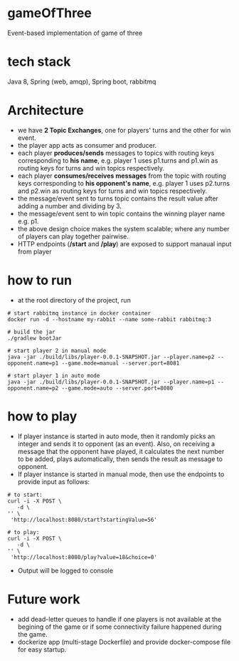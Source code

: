 # gameOfThree
Event-based implementation of game of three

# tech stack
Java 8, Spring (web, amqp), Spring boot, rabbitmq

# Architecture
- we have **2 Topic Exchanges**, one for players' turns and the other for win event.
- the player app acts as consumer and producer.
- each player **produces/sends** messages to topics with routing keys corresponding to **his name**, 
e.g. player 1 uses p1.turns and p1.win as routing keys for turns and win topics respectively.
- each player **consumes/receives messages** from the topic with routing keys corresponding to **his opponent's name**, 
e.g. player 1 uses p2.turns and p2.win as routing keys for turns and win topics respectively.
- the message/event sent to turns topic contains the result value after adding a number and dividing by 3.
- the message/event sent to win topic contains the winning player name e.g. p1.
- the above design choice makes the system scalable; where any number of players can play together pairwise.
- HTTP endpoints (**/start** and **/play**) are exposed to support manaual input from player

# how to run
- at the root directory of the project, run 
```
# start rabbitmq instance in docker container
docker run -d --hostname my-rabbit --name some-rabbit rabbitmq:3

# build the jar
./gradlew bootJar

# start player 2 in manual mode
java -jar ./build/libs/player-0.0.1-SNAPSHOT.jar --player.name=p2 --opponent.name=p1 --game.mode=manual --server.port=8081

# start player 1 in auto mode
java -jar ./build/libs/player-0.0.1-SNAPSHOT.jar --player.name=p1 --opponent.name=p2 --game.mode=auto --server.port=8080
```

# how to play
- If player instance is started in auto mode, then it randomly picks an integer and sends it to opponent (as an event). 
Also, on receiving a message that the opponent have played, it calculates the next number to be added, plays automatically, 
then sends the result as message to opponent.
- If player instance is started in manual mode, then use the endpoints to provide input as follows:

```
# to start:
curl -i -X POST \
   -d \
'' \
 'http://localhost:8080/start?startingValue=56'
```
```
# to play:
curl -i -X POST \
   -d \
'' \
 'http://localhost:8080/play?value=18&choice=0'
```
- Output will be logged to console

# Future work
- add dead-letter queues to handle if one players is not available at the begining of the game or if some connectivity failure happened during the game.
- dockerize app (multi-stage Dockerfile) and provide docker-compose file for easy startup.
